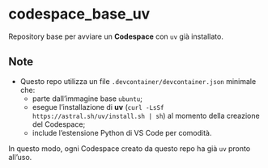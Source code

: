 # codespace_base_uv

Repository base per avviare un **Codespace** con `uv` già installato.

## Note

- Questo repo utilizza un file `.devcontainer/devcontainer.json` minimale che:
  - parte dall’immagine base `ubuntu`;
  - esegue l’installazione di **uv** (`curl -LsSf https://astral.sh/uv/install.sh | sh`) al momento della creazione del Codespace;
  - include l’estensione Python di VS Code per comodità.

In questo modo, ogni Codespace creato da questo repo ha già `uv` pronto all’uso.